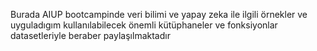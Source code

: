 Burada AIUP bootcampinde veri bilimi ve yapay zeka ile ilgili örnekler ve uyguladıgım kullanılabilecek önemli kütüphaneler ve fonksiyonlar datasetleriyle   beraber paylaşılmaktadır
